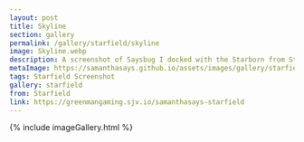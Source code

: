 ```yaml
---
layout: post
title: Skyline
section: gallery
permalink: /gallery/starfield/skyline
image: Skyline.webp
description: A screenshot of Saysbug I docked with the Starborn from Starfield, taken by Samantha Says.
metaImage: https://samanthasays.github.io/assets/images/gallery/starfield/Skyline.webp
tags: Starfield Screenshot
gallery: starfield
from: Starfield
link: https://greenmangaming.sjv.io/samanthasays-starfield
---
```

{% include imageGallery.html %}